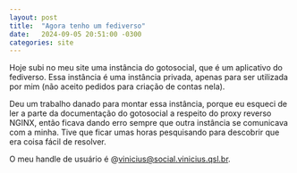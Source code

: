 ```yaml
---
layout: post
title:  "Agora tenho um fediverso"
date:   2024-09-05 20:51:00 -0300
categories: site
---
```


Hoje subi no meu site uma instância do gotosocial, que é um aplicativo do fediverso. Essa instância é uma instância privada, apenas para ser utilizada por mim (não aceito pedidos para criação de contas nela). 

Deu um trabalho danado para montar essa instância, porque eu esqueci de ler a parte da documentação do gotosocial a respeito do proxy reverso NGINX, então ficava dando erro sempre que outra instância se comunicava com a minha. Tive que ficar umas horas pesquisando para descobrir que era coisa fácil de resolver.

O meu handle de usuário é @vinicius@social.vinicius.qsl.br.